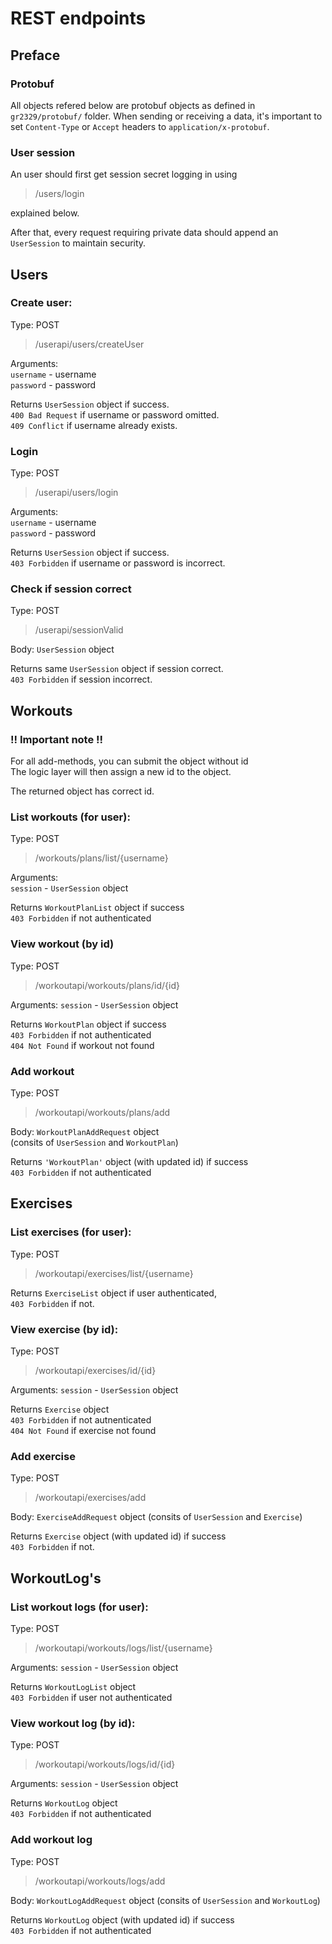 # REST endpoints

## Preface

### Protobuf
All objects refered below are protobuf objects as
defined in `gr2329/protobuf/` folder.
When sending or receiving a data, it's important to set
`Content-Type` or `Accept` headers to `application/x-protobuf`.

### User session
An user should first get session secret logging in using
> /users/login

explained below.

After that, every request requiring private data should 
append an `UserSession` to maintain security.

## Users

### Create user:
Type: POST
> /userapi/users/createUser

Arguments:  
`username` - username  
`password` - password

Returns `UserSession` object if success.  
`400 Bad Request` if username or password omitted.  
`409 Conflict` if username already exists.

### Login
Type: POST
> /userapi/users/login

Arguments:  
`username` - username  
`password` - password  

Returns `UserSession` object if success.  
`403 Forbidden` if username or password is incorrect.

### Check if session correct
Type: POST
> /userapi/sessionValid

Body:
`UserSession` object

Returns same `UserSession` object if session correct.  
`403 Forbidden` if session incorrect.

## Workouts
### !! Important note !!
For all add-methods, you can submit the object without id  
The logic layer will then assign a new id to the object.  
  
The returned object has correct id.

### List workouts (for user):
Type: POST

> /workouts/plans/list/{username}

Arguments:  
`session` - `UserSession` object  

Returns `WorkoutPlanList` object if success  
`403 Forbidden` if not authenticated

### View workout (by id)
Type: POST

> /workoutapi/workouts/plans/id/{id}

Arguments:
`session` - `UserSession` object

Returns `WorkoutPlan` object if success  
`403 Forbidden` if not authenticated  
`404 Not Found` if workout not found

### Add workout
Type: POST

> /workoutapi/workouts/plans/add

Body:
`WorkoutPlanAddRequest` object  
(consits of `UserSession` and `WorkoutPlan`)

Returns `'WorkoutPlan'` object (with updated id) if success  
`403 Forbidden` if not authenticated

## Exercises
### List exercises (for user):
Type: POST
> /workoutapi/exercises/list/{username}

Returns `ExerciseList` object if user authenticated,  
`403 Forbidden` if not.

### View exercise (by id):
Type: POST
> /workoutapi/exercises/id/{id}

Arguments:
`session` - `UserSession` object

Returns `Exercise` object  
`403 Forbidden` if not autnenticated  
`404 Not Found` if exercise not found

### Add exercise
Type: POST

> /workoutapi/exercises/add

Body:
`ExerciseAddRequest` object
(consits of `UserSession` and `Exercise`)

Returns `Exercise` object (with updated id) if success  
`403 Forbidden` if not.

## WorkoutLog's
### List workout logs (for user):
Type: POST
> /workoutapi/workouts/logs/list/{username}

Arguments:
`session` - `UserSession` object

Returns `WorkoutLogList` object  
`403 Forbidden` if user not authenticated

### View workout log (by id):
Type: POST
> /workoutapi/workouts/logs/id/{id}

Arguments:
`session` - `UserSession` object

Returns `WorkoutLog` object  
`403 Forbidden` if not authenticated

### Add workout log
Type: POST

> /workoutapi/workouts/logs/add

Body:
`WorkoutLogAddRequest` object
(consits of `UserSession` and `WorkoutLog`)

Returns `WorkoutLog` object (with updated id) if success  
`403 Forbidden` if not authenticated